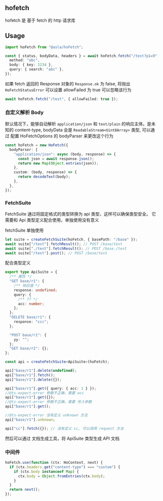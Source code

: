 ## hofetch

hofetch 是 基于 fetch 的 http 请求库

## Usage

```ts
import hoFetch from "@asla/hoFetch";
```

```ts
const { status, bodyData, headers } = await hoFetch.fetch("/test?p1=9", {
  method: "abc",
  body: { key: 1234 },
  query: { search: "abc" },
});
```

如果 fetch 返回的 Response 对象的 `Response.ok` 为 false, 将抛出 `HoFetchStatusError` 可以设置 allowFailed 为 true
可以忽略该行为

```ts
await hoFetch.fetch("/test", { allowFailed: true });
```

### 自定义解析 Body

默认情况下，能够自动解析 `application/json` 和 `text/plain` 的响应主体。是未知的 content-type, bodyData 会是
`ReadableStream<Uint8Array>` 类型, 可以通过 配置 HoFetchOptions 的 bodyParser 来更改这个行为

```ts
const hoFetch = new HoFetch({
  bodyParser: {
    "application/json": async (body, response) => {
      const json = await response.json();
      return new Map(Object.entries(json));
    },
    custom: (body, response) => {
      return decodeText(body);
    },
  },
});
```

### FetchSuite

FetchSuite 通过将固定格式的类型转换为 api 类型，这样可以确保类型安全。 它需要和 Api 类型定义配合使用，单独使用没有意义

fetchSuite 单独使用

```ts
let suite = createFetchSuite(hoFetch, { basePath: "/base" });
await suite["/test"].fetchResult(); // POST /base/test
await suite["./test"].fetchResult(); // POST /base./test
await suite["/test"].post(); // POST /base/test
```

配合类型定义

```ts
export type ApiSuite = {
  /** 属性 */
  "GET base/r1": {
    /** 响应值 */
    response: undefined;
    query: {
      /** 77 */
      acc: number;
    };
  };
  "DELETE base/r1": {
    response: "ccc";
  };

  "POST base/r1": {
    yy: "";
  };
  "GET base/r2": {};
};

const api = createFetchSuite<ApiSuite>(hoFetch);

api["base/r1"].delete(undefined);
api["base/r1"].fetch();
api["base/r1"].delete({});

api["base/r1"].get({ query: { acc: 1 } });
//@ts-expect-error 参数不正确，需要 acc
api["base/r1"].get({});
//@ts-expect-error 参数不正确，需要 传入参数
api["base/r1"].get();

//@ts-expect-error 没有定义 unknown 方法
api["base/r1"].unknown;

api["cc"].fetch({}); // 没有定义 cc, 可以调用 request 方法
```

然后可以通过 文档生成工具，将 ApiSuite 类型生成 API 文档

### 中间件

```ts
hoFetch.use(function (ctx: HoContext, next) {
  if (ctx.headers.get("content-type") === "custom") {
    if (ctx.body instanceof Map) {
      ctx.body = Object.fromEntries(ctx.body);
    }
  }
  return next();
});
```
